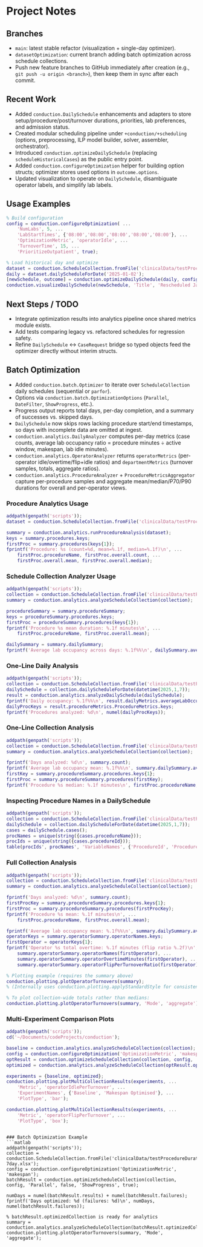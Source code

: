# Project Notes

## Branches
- `main`: latest stable refactor (visualization + single-day optimizer).
- `datasetOptimization`: current branch adding batch optimization across schedule collections.
- Push new feature branches to GitHub immediately after creation (e.g., `git push -u origin <branch>`), then keep them in sync after each commit.

## Recent Work
- Added `conduction.DailySchedule` enhancements and adapters to store setup/procedure/post/turnover durations, priorities, lab preferences, and admission status.
- Created modular scheduling pipeline under `+conduction/+scheduling` (options, preprocessing, ILP model builder, solver, assembler, orchestrator).
- Introduced `conduction.optimizeDailySchedule` (replacing `scheduleHistoricalCases`) as the public entry point.
- Added `conduction.configureOptimization` helper for building option structs; optimizer stores used options in `outcome.options`.
- Updated visualization to operate on `DailySchedule`, disambiguate operator labels, and simplify lab labels.

## Usage Examples
```matlab
% Build configuration
config = conduction.configureOptimization( ...
    'NumLabs', 5, ...
    'LabStartTimes', {'08:00','08:00','08:00','08:00','08:00'}, ...
    'OptimizationMetric', 'operatorIdle', ...
    'TurnoverTime', 15, ...
    'PrioritizeOutpatient', true);

% Load historical day and optimize
dataset = conduction.ScheduleCollection.fromFile('clinicalData/testProcedureDurations-7day.xlsx');
daily = dataset.dailyScheduleForDate('2025-01-02');
[newSchedule, outcome] = conduction.optimizeDailySchedule(daily, config);
conduction.visualizeDailySchedule(newSchedule, 'Title', 'Rescheduled Jan 2, 2025');
```

## Next Steps / TODO
- Integrate optimization results into analytics pipeline once shared metrics module exists.
- Add tests comparing legacy vs. refactored schedules for regression safety.
- Refine `DailySchedule` <-> `CaseRequest` bridge so typed objects feed the optimizer directly without interim structs.

## Batch Optimization
- Added `conduction.batch.Optimizer` to iterate over `ScheduleCollection` daily schedules (sequential or `parfor`).
- Options via `conduction.batch.OptimizationOptions` (`Parallel`, `DateFilter`, `ShowProgress`, etc.).
- Progress output reports total days, per-day completion, and a summary of successes vs. skipped days.
- `DailySchedule` now skips rows lacking procedure start/end timestamps, so days with incomplete data are omitted at ingest.
- `conduction.analytics.DailyAnalyzer` computes per-day metrics (case counts, average lab occupancy ratio = procedure minutes ÷ active window, makespan, lab idle minutes).
- `conduction.analytics.OperatorAnalyzer` returns `operatorMetrics` (per-operator idle/overtime/flip+idle ratios) and `departmentMetrics` (turnover samples, totals, aggregate ratios).
- `conduction.analytics.ProcedureAnalyzer` + `ProcedureMetricsAggregator` capture per-procedure samples and aggregate mean/median/P70/P90 durations for overall and per-operator views.

### Procedure Analytics Usage
```matlab
addpath(genpath('scripts'));
dataset = conduction.ScheduleCollection.fromFile('clinicalData/testProcedureDurations-7day.xlsx');

summary = conduction.analytics.runProcedureAnalysis(dataset);
keys = summary.procedures.keys;
firstProc = summary.procedures(keys{1});
fprintf('Procedure: %s (count=%d, mean=%.1f, median=%.1f)\n', ...
    firstProc.procedureName, firstProc.overall.count, ...
    firstProc.overall.mean, firstProc.overall.median);
```

### Schedule Collection Analyzer Usage
```matlab
addpath(genpath('scripts'));
collection = conduction.ScheduleCollection.fromFile('clinicalData/testProcedureDurations-7day.xlsx');
summary = conduction.analytics.analyzeScheduleCollection(collection);

procedureSummary = summary.procedureSummary;
keys = procedureSummary.procedures.keys;
firstProc = procedureSummary.procedures(keys{1});
fprintf('Procedure %s mean duration: %.1f minutes\n', ...
    firstProc.procedureName, firstProc.overall.mean);

dailySummary = summary.dailySummary;
fprintf('Average lab occupancy across days: %.1f%%\n', dailySummary.averageLabOccupancyMean*100);
```

### One-Line Daily Analysis
```matlab
addpath(genpath('scripts'));
collection = conduction.ScheduleCollection.fromFile('clinicalData/testProcedureDurations-7day.xlsx');
dailySchedule = collection.dailyScheduleForDate(datetime(2025,1,7));
result = conduction.analytics.analyzeDailySchedule(dailySchedule);
fprintf('Daily occupancy: %.1f%%\n', result.dailyMetrics.averageLabOccupancyRatio * 100);
dailyProcKeys = result.procedureMetrics.ProcedureMetrics.keys;
fprintf('Procedures analyzed: %d\n', numel(dailyProcKeys));
```

### One-Line Collection Analysis
```matlab
addpath(genpath('scripts'));
collection = conduction.ScheduleCollection.fromFile('clinicalData/testProcedureDurations-7day.xlsx');
summary = conduction.analytics.analyzeScheduleCollection(collection);

fprintf('Days analyzed: %d\n', summary.count);
fprintf('Average lab occupancy mean: %.1f%%\n', summary.dailySummary.averageLabOccupancyMean * 100);
firstKey = summary.procedureSummary.procedures.keys{1};
firstProc = summary.procedureSummary.procedures(firstKey);
fprintf('Procedure %s median: %.1f minutes\n', firstProc.procedureName, firstProc.overall.median);
```

### Inspecting Procedure Names in a DailySchedule
```matlab
addpath(genpath('scripts'));
collection = conduction.ScheduleCollection.fromFile('clinicalData/testProcedureDurations-7day.xlsx');
dailySchedule = collection.dailyScheduleForDate(datetime(2025,1,7));
cases = dailySchedule.cases();
procNames = unique(string({cases.procedureName}));
procIds = unique(string({cases.procedureId}));
table(procIds', procNames', 'VariableNames', {'ProcedureId', 'ProcedureName'})
```

### Full Collection Analysis
```matlab
addpath(genpath('scripts'));
collection = conduction.ScheduleCollection.fromFile('clinicalData/testProcedureDurations-7day.xlsx');
summary = conduction.analytics.analyzeScheduleCollection(collection);

fprintf('Days analyzed: %d\n', summary.count);
firstProcKey = summary.procedureSummary.procedures.keys{1};
firstProc = summary.procedureSummary.procedures(firstProcKey);
fprintf('Procedure %s mean: %.1f minutes\n', ...
    firstProc.procedureName, firstProc.overall.mean);

fprintf('Average lab occupancy mean: %.1f%%\n', summary.dailySummary.averageLabOccupancyMean * 100);
operatorKeys = summary.operatorSummary.operatorNames.keys;
firstOperator = operatorKeys{1};
fprintf('Operator %s total overtime: %.1f minutes (flip ratio %.2f)\n', ...
    summary.operatorSummary.operatorNames(firstOperator), ...
    summary.operatorSummary.operatorOvertimeMinutes(firstOperator), ...
    summary.operatorSummary.operatorFlipPerTurnoverRatio(firstOperator));

% Plotting example (requires the summary above)
conduction.plotting.plotOperatorTurnovers(summary);
% (Internally uses conduction.plotting.applyStandardStyle for consistent styling.)

% To plot collection-wide totals rather than medians:
conduction.plotting.plotOperatorTurnovers(summary, 'Mode', 'aggregate');
```

### Multi-Experiment Comparison Plots
```matlab
addpath(genpath('scripts'));
cd('~/Documents/codeProjects/conduction');

baseline = conduction.analytics.analyzeScheduleCollection(collection);
config = conduction.configureOptimization('OptimizationMetric', 'makespan');
optResult = conduction.optimizeScheduleCollection(collection, config, 'ShowProgress', false);
optimized = conduction.analytics.analyzeScheduleCollection(optResult.optimizedCollection);

experiments = {baseline, optimized};
conduction.plotting.plotMultiCollectionResults(experiments, ...
    'Metric', 'operatorIdlePerTurnover', ...
    'ExperimentNames', {'Baseline', 'Makespan Optimised'}, ...
    'PlotType', 'bar');

conduction.plotting.plotMultiCollectionResults(experiments, ...
    'Metric', 'operatorFlipPerTurnover', ...
    'PlotType', 'box');
```
```

### Batch Optimization Example
```matlab
addpath(genpath('scripts'));
collection = conduction.ScheduleCollection.fromFile('clinicalData/testProcedureDurations-7day.xlsx');
config = conduction.configureOptimization('OptimizationMetric', 'makespan');
batchResult = conduction.optimizeScheduleCollection(collection, config, 'Parallel', false, 'ShowProgress', true);

numDays = numel(batchResult.results) + numel(batchResult.failures);
fprintf('Days optimized: %d (failures: %d)\n', numDays, numel(batchResult.failures));

% batchResult.optimizedCollection is ready for analytics
summary = conduction.analytics.analyzeScheduleCollection(batchResult.optimizedCollection);
conduction.plotting.plotOperatorTurnovers(summary, 'Mode', 'aggregate');
```
